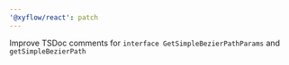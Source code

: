 ```yaml
---
'@xyflow/react': patch
---
```


Improve TSDoc comments for `interface GetSimpleBezierPathParams` and `getSimpleBezierPath`
